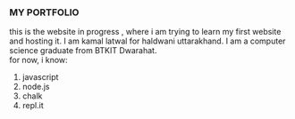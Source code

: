 ### MY PORTFOLIO

this is the website in progress , where i am trying to learn my first website and hosting it.
I am kamal latwal for haldwani uttarakhand.
I am a computer science graduate from BTKIT Dwarahat.  
for now, i know:

1. javascript
2. node.js
3. chalk
4. repl.it